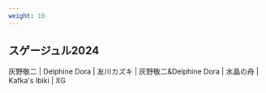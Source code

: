 ```yaml
---
weight: 10
---
```


## スゲージュル2024

灰野敬二 | Delphine Dora | 友川カズキ | 灰野敬二&Delphine Dora | 水晶の舟 | Kafka's Ibiki | XG
